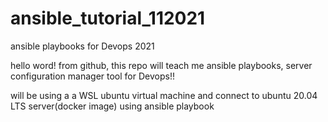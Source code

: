 # ansible_tutorial_112021
ansible playbooks for Devops 2021


hello word! from github, this repo will teach me ansible playbooks, server configuration manager tool for Devops!!

will be using a a WSL ubuntu virtual machine and connect to ubuntu 20.04 LTS server(docker image) using ansible playbook
